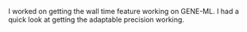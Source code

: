 I worked on getting the wall time feature working on GENE-ML. I had a quick look at getting the adaptable precision working. 